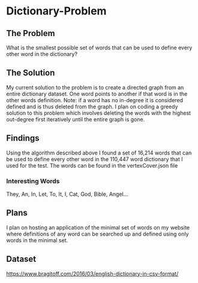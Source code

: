 # Dictionary-Problem

## The Problem
What is the smallest possible set of words that can be used to define every other word in the dictionary?

## The Solution
My current solution to the problem is to create a directed graph from an entire dictionary dataset. One word points to another if that word is in the other words definition. Note: if a word has no in-degree it is considered defined and is thus deleted from the graph. I plan on coding a greedy solution to this problem which involves deleting the words with the highest out-degree first iteratively until the entire graph is gone.

## Findings
Using the algorithm described above I found a set of 16,214 words that can be used to define every other word in the 110,447 word dictionary that I used for the test. The words can be found in the vertexCover.json file

### Interesting Words
They, An, In, Let, To, It, I, Cat, God, Bible, Angel...

## Plans
I plan on hosting an application of the minimal set of words on my website where definitions of any word can be searched up and defined using only words in the minimal set.

## Dataset
https://www.bragitoff.com/2016/03/english-dictionary-in-csv-format/

